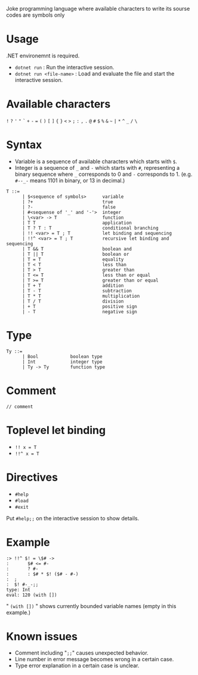 Joke programming language where available characters to write its sourse codes are symbols only

# Usage
.NET environemnt is required.

- `dotnet run` : Run the interactive session.
- `dotnet run <file-name>` : Load and evaluate the file and start the interactive session.

# Available characters
`!` `?` `'` `"` ``` ` ``` `+` `-` `=` `(` `)` `[` `]` `{` `}` `<` `>` `;` `:` `,` `.` `@` `#` `$` `%` `&` `~` `|` `*` `^` `_` `/` `\`

# Syntax
- Variable is a sequence of available characters which starts with `$`.
- Integer is a sequence of `_` and `-` which starts with `#`, representing a binary sequence where `_` corresponds to 0 and `-` corresponds to 1. (e.g. `#--_-` means 1101 in binary, or 13 in decimal.)
```
T ::=
      | $<sequence of symbols>      variable
      | ?+                          true
      | ?-                          false
      | #<sequense of '_' and '-'>  integer
      | \<var> -> T                 function
      | T T                         application
      | T ? T : T                   conditional branching
      | !! <var> = T ; T            let binding and sequencing
      | !!^ <var> = T ; T           recursive let binding and sequencing
      | T && T                      boolean and
      | T || T                      boolean or
      | T = T                       equality
      | T < T                       less than
      | T > T                       greater than
      | T <= T                      less than or equal
      | T >= T                      greater than or equal
      | T + T                       addition
      | T - T                       subtraction
      | T * T                       multiplication
      | T / T                       division
      | + T                         positive sign
      | - T                         negative sign
```

# Type
```
Ty ::=
      | Bool            boolean type
      | Int             integer type
      | Ty -> Ty        function type
```

# Comment
```
// comment
```


# Toplevel let binding
- `!! x = T`
- `!!^ x = T`

# Directives
- `#help`
- `#load`
- `#exit`

Put `#help;;` on the interactive session to show details.

# Example
```
:> !!^ $! = \$# ->
:       $# <= #-
:       ? #-
:       : $# * $! ($# - #-)
:  ;
:  $! #-_-;;
type: Int
eval: 120 (with [])
```

" `(with [])` " shows currently bounded variable names (empty in this example.)

# Known issues
- Comment including "`;;`" causes unexpected behavior.
- Line number in error message becomes wrong in a certain case.
- Type error explanation in a certain case is unclear.
